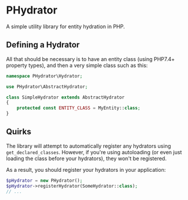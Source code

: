 # PHydrator

A simple utility library for entity hydration in PHP.

## Defining a Hydrator

All that should be necessary is to have an entity class (using PHP7.4+ property types), and then a very simple class such as this:

```php
namespace PHydrator\Hydrator;

use PHydrator\AbstractHydrator;

class SimpleHydrator extends AbstractHydrator
{
    protected const ENTITY_CLASS = MyEntity::class;
}
```

## Quirks

The library will attempt to automatically register any hydrators using `get_declared_classes`.  However, if you're using autoloading (or even just loading the class before your hydrators), they won't be registered.

As a result, you should register your hydrators in your application:

```php
$pHydrator = new PHydrator();
$pHydrator->registerHydrator(SomeHydrator::class);
// ...
```
